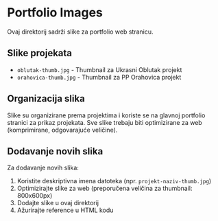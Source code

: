 # Portfolio Images

Ovaj direktorij sadrži slike za portfolio web stranicu.

## Slike projekata

- `oblutak-thumb.jpg` - Thumbnail za Ukrasni Oblutak projekt
- `orahovica-thumb.jpg` - Thumbnail za PP Orahovica projekt

## Organizacija slika

Slike su organizirane prema projektima i koriste se na glavnoj portfolio stranici za prikaz projekata. Sve slike trebaju biti optimizirane za web (komprimirane, odgovarajuće veličine).

## Dodavanje novih slika

Za dodavanje novih slika:

1. Koristite deskriptivna imena datoteka (npr. `projekt-naziv-thumb.jpg`)
2. Optimizirajte slike za web (preporučena veličina za thumbnail: 800x600px)
3. Dodajte slike u ovaj direktorij
4. Ažurirajte reference u HTML kodu
